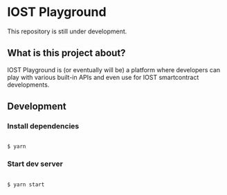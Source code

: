 # IOST Playground

This repository is still under development.

## What is this project about?

IOST Playground is (or eventually will be) a platform where developers can play with various built-in APIs and even use for IOST smartcontract developments.

## Development

### Install dependencies

```shell

$ yarn

```

### Start dev server


```shell

$ yarn start

````
